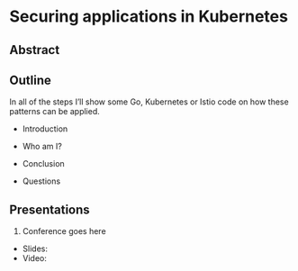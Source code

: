 # Securing applications in Kubernetes

## Abstract


## Outline

In all of the steps I’ll show some Go, Kubernetes or Istio code on how these
patterns can be applied.

* Introduction
* Who am I?

* Conclusion
* Questions

## Presentations

1. Conference goes here
- Slides: 
- Video: 
